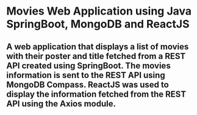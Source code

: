 # Movies Web Application using Java SpringBoot, MongoDB and ReactJS   

## A web application that displays a list of movies with their poster and title fetched from a REST API created using SpringBoot. The movies information is sent to the REST API using MongoDB Compass. ReactJS was used to display the information fetched from the REST API using the Axios module.


